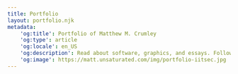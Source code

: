```yaml
---
title: Portfolio
layout: portfolio.njk
metadata:
    'og:title': Portfolio of Matthew M. Crumley
    'og:type': article
    'og:locale': en_US
    'og:description': Read about software, graphics, and essays. Follow the creative process and understand the projects behind his résumé. 
    'og:image': https://matt.unsaturated.com/img/portfolio-iitsec.jpg
---
```

